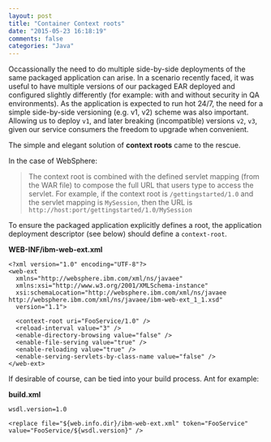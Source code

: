 ```yaml
---
layout: post
title: "Container Context roots"
date: "2015-05-23 16:18:19"
comments: false
categories: "Java"
---
```


Occassionally the need to do multiple side-by-side deployments of the same packaged application can arise. In a scenario recently faced, it was useful to have multiple versions of our packaged EAR deployed and configured slightly differently (for example: with and without security in QA environments). As the application is expected to run hot 24/7, the need for a simple side-by-side versioning (e.g. v1, v2) scheme was also important. Allowing us to deploy `v1`, and later breaking (incompatible) versions `v2`, `v3`, given our service consumers the freedom to upgrade when convenient.

The simple and elegant solution of **context roots** came to the rescue.

In the case of WebSphere:

> The context root is combined with the defined servlet mapping (from the WAR file) to compose the full URL that users type to access the servlet. For example, if the context root is `/gettingstarted/1.0` and the servlet mapping is `MySession`, then the URL is `http://host:port/gettingstarted/1.0/MySession`

To ensure the packaged application explicitly defines a root, the application deployment descriptor (see below) should define a `context-root`.


**WEB-INF/ibm-web-ext.xml**

    <?xml version="1.0" encoding="UTF-8"?>
    <web-ext
      xmlns="http://websphere.ibm.com/xml/ns/javaee"
      xmlns:xsi="http://www.w3.org/2001/XMLSchema-instance"
      xsi:schemaLocation="http://websphere.ibm.com/xml/ns/javaee http://websphere.ibm.com/xml/ns/javaee/ibm-web-ext_1_1.xsd"
      version="1.1">
    
      <context-root uri="FooService/1.0" />
      <reload-interval value="3" />
      <enable-directory-browsing value="false" />
      <enable-file-serving value="true" />
      <enable-reloading value="true" />
      <enable-serving-servlets-by-class-name value="false" />
    </web-ext>



If desirable of course, can be tied into your build process. Ant for example:

**build.xml**

    wsdl.version=1.0

    <replace file="${web.info.dir}/ibm-web-ext.xml" token="FooService" value="FooService/${wsdl.version}" />



